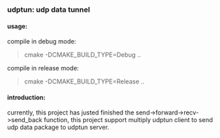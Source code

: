 ### udptun: udp data tunnel

#### usage:
compile in debug mode:
> cmake -DCMAKE_BUILD_TYPE=Debug ..

compile in release mode:
> cmake -DCMAKE_BUILD_TYPE=Release ..

#### introduction:
currently, this project has justed finished the send->forward->recv->send_back function, this project support
multiply udptun client to send udp data package to udptun server.
